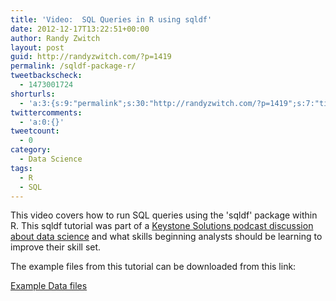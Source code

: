 ```yaml
---
title: 'Video:  SQL Queries in R using sqldf'
date: 2012-12-17T13:22:51+00:00
author: Randy Zwitch
layout: post
guid: http://randyzwitch.com/?p=1419
permalink: /sqldf-package-r/
tweetbackscheck:
  - 1473001724
shorturls:
  - 'a:3:{s:9:"permalink";s:30:"http://randyzwitch.com/?p=1419";s:7:"tinyurl";s:26:"http://tinyurl.com/bdqzxxv";s:4:"isgd";s:19:"http://is.gd/X24w9s";}'
twittercomments:
  - 'a:0:{}'
tweetcount:
  - 0
category:
  - Data Science
tags:
  - R
  - SQL
---
```

This video covers how to run SQL queries using the 'sqldf' package within R. This sqldf tutorial was part of a <a title="Keystone Solutions data science" href="http://www.keystonesolutions.com/index.php/blog/entry/podcast-2-r-u-serious" target="_blank">Keystone Solutions podcast discussion about data science</a> and what skills beginning analysts should be learning to improve their skill set.

The example files from this tutorial can be downloaded from this link:

<a title="SQL R Tutorial data files" href="http://randyzwitch.com/wp-content/uploads/2013/11/r-sql-demo-files.zip" target="_blank">Example Data files</a>
